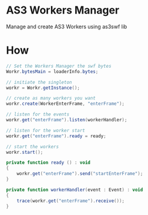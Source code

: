 AS3 Workers Manager
================

Manage and create AS3 Workers using as3swf lib

How
================

```actionscript
// Set the Workers Manager the swf bytes 
Workr.bytesMain = loaderInfo.bytes;

// initiate the singleton
workr = Workr.getInstance();

// create as many workers you want
workr.create(WorkerEnterFrame, "enterFrame");

// listen for the events
workr.get("enterFrame").listen(workerHandler);

// listen for the worker start 
workr.get("enterFrame").ready = ready;

// start the workers
workr.start();

private function ready () : void
{
	workr.get("enterFrame").send("startEnterFrame");
}

private function workerHandler(event : Event) : void
{
	trace(workr.get("enterFrame").receive());
}
```